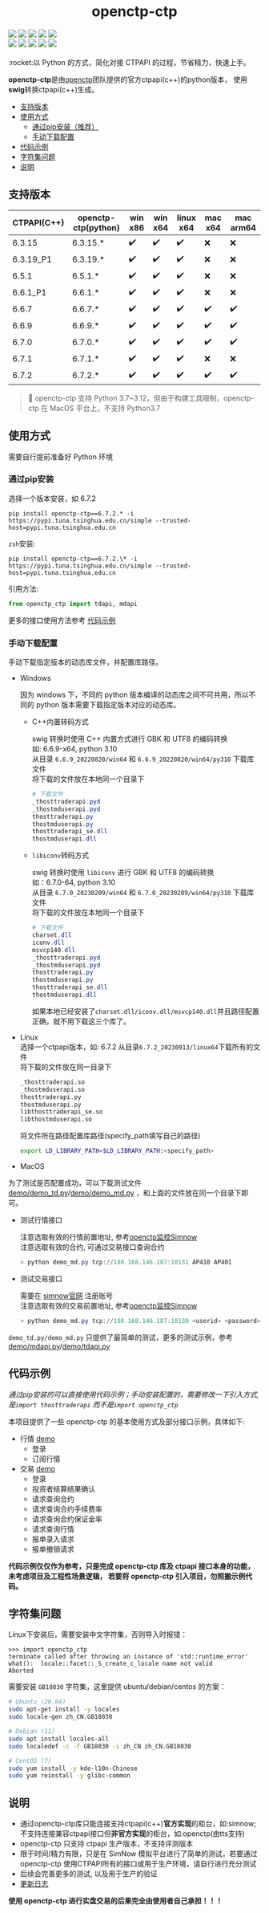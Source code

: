 <h1 align="center">openctp-ctp</h1>

<div>
    <a href="#"><img src="https://flat.badgen.net/badge/os/windows-x86/cyan?icon=windows" /></a>
    <a href="#"><img src="https://flat.badgen.net/badge/os/windows-x86_64/cyan?icon=windows" /></a>
    <a href="#"><img src="https://img.shields.io/badge/os-linux_x86_64-white?style=flat-square&logo=linux&logoColor=white&color=rgb(35%2C189%2C204)" /></a>
    <a href="#"><img src="https://flat.badgen.net/badge/os/macos-x86_64/cyan?icon=apple" /></a>
    <a href="#"><img src="https://flat.badgen.net/badge/os/macos-arm64/cyan?icon=apple" /></a>
</div>
<div>
    <a href="#"><img src="https://flat.badgen.net/badge/python/3.7|3.8|3.9|3.10|3.11|3.12/blue" /></a>
    <a href="https://pepy.tech/project/openctp-ctp" ><img src="https://static.pepy.tech/badge/openctp-ctp" /></a>
    <a href="#" ><img src="https://flat.badgen.net/badge/license/BSD-3/blue?" /></a>
    <a href="#" ><img src="https://flat.badgen.net/badge/test/pass/green?icon=github" /></a>
    <a href="#" ><img src="https://flat.badgen.net/badge/CI/success/green?icon=github" /></a>
</div>
<br>
:rocket:以 Python 的方式，简化对接 CTPAPI 的过程，节省精力，快速上手。

**openctp-ctp**是由[openctp](https://github.com/openctp)团队提供的官方ctpapi(c++)的python版本，
使用**swig**转换ctpapi(c++)生成。

* [支持版本](#支持版本)
* [使用方式](#使用方式)
    * [通过pip安装（推荐）](#通过pip安装)
    * [手动下载配置](#手动下载配置)
* [代码示例](#代码示例)
* [字符集问题](#字符集问题)
* [说明](#说明)

## 支持版本

| CTPAPI(C++) | openctp-ctp(python) | win x86            | win x64            | linux x64          | mac x64            | mac arm64          |
|-------------|---------------------|--------------------|--------------------|--------------------|--------------------|--------------------|
| 6.3.15      | 6.3.15.*            | :heavy_check_mark: | :heavy_check_mark: | :heavy_check_mark: | :x:                | :x:                |
| 6.3.19_P1   | 6.3.19.*            | :heavy_check_mark: | :heavy_check_mark: | :heavy_check_mark: | :x:                | :x:                |
| 6.5.1       | 6.5.1.*             | :heavy_check_mark: | :heavy_check_mark: | :heavy_check_mark: | :x:                | :x:                |
| 6.6.1_P1    | 6.6.1.*             | :heavy_check_mark: | :heavy_check_mark: | :heavy_check_mark: | :x:                | :x:                |
| 6.6.7       | 6.6.7.*             | :heavy_check_mark: | :heavy_check_mark: | :heavy_check_mark: | :heavy_check_mark: | :heavy_check_mark: |
| 6.6.9       | 6.6.9.*             | :heavy_check_mark: | :heavy_check_mark: | :heavy_check_mark: | :heavy_check_mark: | :heavy_check_mark: |
| 6.7.0       | 6.7.0.*             | :heavy_check_mark: | :heavy_check_mark: | :heavy_check_mark: | :heavy_check_mark: | :heavy_check_mark: |
| 6.7.1       | 6.7.1.*             | :heavy_check_mark: | :heavy_check_mark: | :heavy_check_mark: | :x:                | :x:                |
| 6.7.2       | 6.7.2.*             | :heavy_check_mark: | :heavy_check_mark: | :heavy_check_mark: | :heavy_check_mark: | :heavy_check_mark: |

> 📌 openctp-ctp 支持 Python 3.7~3.12，但由于构建工具限制，openctp-ctp 在 MacOS 平台上，不支持 Python3.7

## 使用方式

需要自行提前准备好 Python 环境

### 通过pip安装

选择一个版本安装，如 6.7.2

```shell
pip install openctp-ctp==6.7.2.* -i https://pypi.tuna.tsinghua.edu.cn/simple --trusted-host=pypi.tuna.tsinghua.edu.cn
```

`zsh`安装:

```shell
pip install openctp-ctp==6.7.2.\* -i https://pypi.tuna.tsinghua.edu.cn/simple --trusted-host=pypi.tuna.tsinghua.edu.cn
```

引用方法:

```python 
from openctp_ctp import tdapi, mdapi
```

更多的接口使用方法参考 [代码示例](#代码示例)

### 手动下载配置

手动下载指定版本的动态库文件，并配置库路径。

- Windows

  因为 windows 下，不同的 python 版本编译的动态库之间不可共用，所以不同的 python 版本需要下载指定版本对应的动态库。

    - C++内置转码方式

      swig 转换时使用 C++ 内置方式进行 GBK 和 UTF8 的编码转换  
      如: 6.6.9-x64, python 3.10  
      从目录 `6.6.9_20220820/win64` 和 `6.6.9_20220820/win64/py310` 下载库文件  
      将下载的文件放在本地同一个目录下
      ```PowerShell 
      # 下载文件
      _thosttraderapi.pyd
      _thostmduserapi.pyd
      thosttraderapi.py
      thostmduserapi.py
      thosttraderapi_se.dll
      thostmduserapi.dll 
      ```

    - `libiconv`转码方式

      swig 转换时使用 `libiconv` 进行 GBK 和 UTF8 的编码转换  
      如：6.7.0-64, python 3.10  
      从目录 `6.7.0_20230209/win64` 和 `6.7.0_20230209/win64/py310` 下载库文件  
      将下载的文件放在本地同一个目录下
      ```PowerShell 
      # 下载文件
      charset.dll
      iconv.dll
      msvcp140.dll
      _thosttraderapi.pyd
      _thostmduserapi.pyd
      thosttraderapi.py
      thostmduserapi.py
      thosttraderapi_se.dll
      thostmduserapi.dll 
      ```
      如果本地已经安装了`charset.dll/iconv.dll/msvcp140.dll`并且路径配置正确，就不用下载这三个库了。

- Linux  
  选择一个ctpapi版本，如: 6.7.2
  从目录`6.7.2_20230913/linux64`下载所有的文件  
  将下载的文件放在同一目录下
  ```bash
  _thosttraderapi.so
  _thostmduserapi.so
  thosttraderapi.py
  thostmduserapi.py
  libthosttraderapi_se.so
  libthostmduserapi.so
  ```
  将文件所在路径配置库路径(specify_path填写自己的路径)
  ```bash
  export LD_LIBRARY_PATH=$LD_LIBRARY_PATH:<specify_path>
  ```
- MacOS

为了测试是否配置成功，可以下载测试文件 [demo/demo_td.py](demo/demo_td.py)/[demo/demo_md.py](demo/demo_md.py)
，和上面的文件放在同一个目录下即可。

- 测试行情接口

  注意选取有效的行情前置地址, 参考[openctp监控Simnow](http://121.37.80.177:50080/detail.html)  
  注意选取有效的合约, 可通过交易接口查询合约
    ```PowerShell 
    > python demo_md.py tcp://180.168.146.187:10131 AP410 AP401
    ```

- 测试交易接口

  需要在 [simnow官网](http://www.simnow.com.cn) 注册账号  
  注意选取有效的交易前置地址, 参考[openctp监控Simnow](http://121.37.80.177:50080/detail.html)

    ```PowerShell 
    > python demo_md.py tcp://180.168.146.187:10130 <userid> <password>
    ```

`demo_td.py/demo_md.py`
只提供了最简单的测试，更多的测试示例，参考[demo/mdapi.py](demo/mdapi.py)/[demo/tdapi.py](demo/tdapi.py)

## 代码示例

*通过pip安装的可以直接使用代码示例；手动安装配置的，需要修改一下引入方式, 是`import thosttraderapi`
而不是`import openctp_ctp`*

本项目提供了一些 openctp-ctp 的基本使用方式及部分接口示例，具体如下:

- 行情 [demo](demo/mdapi.py)
    - 登录
    - 订阅行情
- 交易 [demo](demo/tdapi.py)
    - 登录
    - 投资者结算结果确认
    - 请求查询合约
    - 请求查询合约手续费率
    - 请求查询合约保证金率
    - 请求查询行情
    - 报单录入请求
    - 报单撤销请求

**代码示例仅仅作为参考，只是完成 openctp-ctp 库及 ctpapi 接口本身的功能，未考虑项目及工程性场景逻辑，
若要将 openctp-ctp 引入项目，勿照搬示例代码。**

## 字符集问题

Linux下安装后，需要安装中文字符集，否则导入时报错：

```text
>>> import openctp_ctp
terminate called after throwing an instance of 'std::runtime_error'
what():  locale::facet::_S_create_c_locale name not valid
Aborted
```

需要安装 `GB18030` 字符集，这里提供 ubuntu/debian/centos 的方案：

```bash
# Ubuntu (20.04)
sudo apt-get install -y locales
sudo locale-gen zh_CN.GB18030

# Debian (11)
sudo apt install locales-all
sudo localedef -c -f GB18030 -i zh_CN zh_CN.GB18030

# CentOS (7)
sudo yum install -y kde-l10n-Chinese
sudo yum reinstall -y glibc-common
```

## 说明

- 通过openctp-ctp库只能连接支持ctpapi(c++)**官方实现**的柜台，如:simnow;不支持连接兼容ctpapi接口但**非官方实现**的柜台，如:openctp(由tts支持)
- openctp-ctp 只支持 ctpapi 生产版本，不支持评测版本
- 限于时间/精力有限，只是在 SimNow 模拟平台进行了简单的测试，若要通过 openctp-ctp
  使用CTPAPI所有的接口或用于生产环境，请自行进行充分测试
- 后续会完善更多的测试, 以及用于生产的验证
- [更新日志](CHANGELOG.md)

**使用 openctp-ctp 进行实盘交易的后果完全由使用者自己承担！！！**
